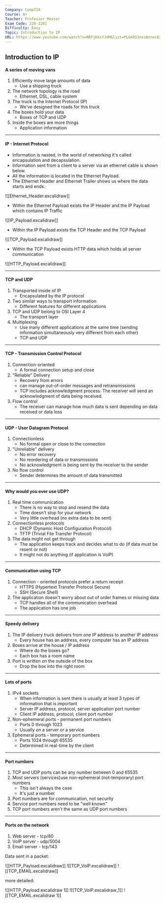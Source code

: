 ```yaml
---
Company: CompTIA
Course: A+
Teacher: Professor Messer
Exam Code: 220-1201
Difficulty: Easy
Topic: Introduction to IP
URL: https://www.youtube.com/watch?v=RRFjKXxYJdM&list=PLG49S3nxzAnnes8ZGI-OBlKEukHCX46N8&index=7
---
```

## Introduction to IP
#### A series of moving vans
1. Efficiently move large amounts of data
	- Use a shipping truck
2. The network topology is the road
	- Ethernet, DSL, cable system
3. The truck is the Internet Protocol (IP)
	- We've designed the roads for this truck
4. The boxes hold your data
	- Boxes of TCP and UDP
5. Inside the boxes are more things
	- Application information
---
#### IP - Internet Protocol

- Information is nested, in the world of networking it's called encapsulation and decapsulation.
- Information sent from a client to a server via an ethernet cable is shown below.
- All the information is located in the Ethernet Payload.
- The Ethernet Header and Ethernet Trailer shows us where the data starts and ends.


![[Ethernet_Header.excalidraw]]

- Within the Ethernet Payload exists the IP Header and the IP Payload which contains IP Traffic

![[IP_Payload.excalidraw]]

- Within the IP Payload exists the TCP Header and the TCP Payload 

![[TCP_Payload.excalidraw]]

- Within the TCP Payload exists HTTP data which holds all server communication

![[HTTP_Payload.excalidraw]]

---
#### TCP and UDP
1. Transported inside of IP
	- Encapsulated by the IP protocol
2. Two similar ways to transport information
	- Different features for different applications
3. TCP and UDP belong to OSI Layer 4
	- The transport layer
4. Multiplexing 
	- Use many different applications at the same time (sending information simultaneously very different from each other)
	- TCP and UDP
---
#### TCP - Transmission Control Protocol
1. Connection-oriented
	- A formal connection setup and close
2. "Reliable" Delivery
	- Recovery from errors
	- can manage out-of-order messages and retransmissions
	- TCP includes acknowledgment process. The receiver will send an acknowledgment of data being received.
3. Flow control
	- The receiver can manage how much data is sent depending on data received or data loss
---
#### UDP - User Datagram Protocol
1. Connectionless
	- No formal open or close to the connection
2. "Unreliable" delivery
	- No error recovery
	- No reordering of data or transmissions
	- No acknowledgment is being sent by the receiver to the sender
3. No flow control
	- Sender determines the amount of data transmitted
---
#### Why would you ever use UDP?
1. Real time communication
	- There is no way to stop and resend the data
	- Time doesn't stop for your network
	- Very little overhead (no extra data to be sent)
2. Connectionless protocols 
	- DHCP (Dynamic Host Configuration Protocol)
	- TFTP (Trivial File Transfer Protocol)
3. The data might not get through
	- The application keeps track and decides what to do (if data must be resent or not)
	- It might not do anything (if application is VoIP)
---
#### Communication using TCP
1. Connection - oriented protocols prefer a return receipt
	- HTTPS (Hypertext Transfer Protocol Secure)
	- SSH (Secure Shell)
2. The application doesn't worry about out of order frames or missing data
	- TCP handles all of the communication overhead
	- The application has one job
--- 
#### Speedy delivery
1. The IP delivery truck delivers from one IP address to another IP address
	- Every house has an address, every computer has an IP address
2. Boxes arrive at the house / IP address
	- Where do the boxes go?
	- Each box has a room name
3. Port is written on the outside of the box 
	- Drop the box into the right room
--- 
#### Lots of ports
1. IPv4 sockets 
	- When information is sent there is usually at least 3 types of information that is important
	- Server IP address, protocol, server application port number
	- Client IP address, protocol, client port number 
2. Non-ephemeral ports - permanent port numbers 
	- Ports 0 through 1023
	- Usually on a server or a service 
3. Ephemeral ports - temporary port numbers
	- Ports 1024 through 65535
	- Determined in real-time by the client
---
#### Port numbers
1. TCP and UDP ports can be any number between 0 and 65535
2. Most servers (services)use non-ephemeral (not-temporary) port numbers
	- This isn't always the case 
	- It's just a number
3. Port numbers are for communication, not security
4. Service port numbers need to be "well known"
5. TCP port numbers aren't the same as UDP port numbers
---
#### Ports on the network
1. Web server - tcp/80
2. VoIP server - udp/5004
3. Email server - tcp/143

Data sent in a packet:

![[HTTP_Payload.excalidraw]]
![[TCP_VoIP.excalidraw]]
![[TCP_EMAIL.excalidraw]]

more detailed:

![[HTTP_Payload.excalidraw 1]]
![[TCP_VoIP.excalidraw_1]]
![[TCP_EMAIL.excalidraw 1]]
